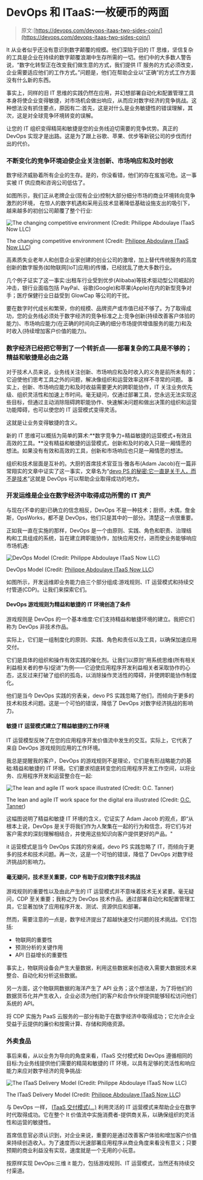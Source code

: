 # DevOps 和 ITaaS:一枚硬币的两面

> 原文:[https://devops.com/devops-itaas-two-sides-coin/](https://devops.com/devops-itaas-two-sides-coin/)

It 从业者似乎还没有意识到数字颠覆的规模。他们深陷于旧的 IT 思维，坚信复杂的工具是企业在持续的数字颠覆浪潮中生存所需的一切。他们中的大多数人警告说，“数字化转型正在改变我们做生意的方式，我们提供 IT 服务的方式必须改变，企业需要适应他们的工作方式。”问题是，他们在帮助企业以“正确”的方式工作方面没有什么新的东西。

事实上，同样的旧 IT 思维的实践仍然在应用，并幻想部署自动化和配置管理工具本身将使企业变得敏捷，对市场机会做出响应，从而应对数字经济的竞争挑战。这种想法没有抓住要点，原因有二:首先，这是对什么是业务敏捷性的错误理解，其次，这是对全球竞争环境转变的误解。

让您的 IT 组织变得精简和敏捷是您的业务线迫切需要的竞争优势。真正的 DevOps 实现才是出路。这是为了跟上谷歌、苹果、优步等新锐公司的步伐而付出的代价。

### 不断变化的竞争环境迫使企业关注创新、市场响应和及时创收

数字经济威胁着所有企业的生存。是的，你没看错，他们的存在岌岌可危。这一事实被 IT 供应商和咨询公司低估了。

如图所示，我们正从老牌企业(现有企业)控制大部分细分市场的商业环境转向竞争激烈的环境， 在惊人的数字机遇和采用云技术显著降低基础设施支出的吸引下，越来越多的初创公司颠覆了整个行业:

![The changing competitive environment (Credit: Philippe Abdoulaye ITaaS Now LLC)](../Images/d66d287537731a8fb19f4e1ea67f69d7.png)

The changing competitive environment (Credit: [Philippe Abdoulaye ITaaS Now LLC](http://www.itaasnow.com/#!services/c5ro))

高素质失业老年人和创意企业家创建的创业公司的激增，加上替代传统服务的高度创新的数字服务(如物联网[IoT]应用)的传播，已经扰乱了绝大多数行业。

几个例子证实了这一事实:出租车行业受到优步(Alibaba)等技术驱动型公司崛起的冲击，银行业面临包括 PayPal、谷歌(Google)和苹果(Apple)在内的新型竞争对手；医疗保健行业日益受到 GlowCap 等公司的干扰。

要在数字时代成长和繁荣，你的规模、品牌资产或市值已经不够了。为了取得成功，您的业务线必须处于数字经济的竞争标准之上:竞争创新(持续改善客户体验的能力)、市场响应能力(在正确的时间向正确的细分市场提供增值服务的能力)和及时收入(持续增加客户价值的能力)。

### 数字经济已经把它带到了一个转折点——部署复杂的工具是不够的；精益和敏捷是必由之路

对于技术人员来说，业务线关注创新、市场响应和及时收入的义务是前所未有的；它迫使他们思考工具之外的问题，解决像组织和运营效率这样不寻常的问题。
事实上，创新、市场响应能力和及时收益需要更大的跨职能协作，IT 关注业务优先级、组织灵活性和加速上市时间。毫无疑问，仅通过部署工具，您永远无法实现这些目标，但通过主动消除阻碍跨职能协作、快速解决问题和做出决策的组织和运营功能障碍，也可以使您的 IT 运营模式变得灵活。

这就是让业务变得敏捷的含义。

新的 IT 思维可以概括为简单的算术:**数字竞争力=精益敏捷的运营模式+有效且高效的工具。**没有精益和敏捷的运营模式，创新和及时的收入只是一厢情愿的想法。如果没有有效和高效的工具，创新和市场响应也只是一厢情愿的想法。

组织和技术层面是互补的。大厨的首席技术官亚当·雅各布(Adam Jacob)在一篇非常翔实的文章中证实了这一事实，文章名为“[devo PS 的秘密:它一直是关于人，而不是技术](http://readwrite.com/2015/07/29/devops-people-not-technology/)”这就是 DevOps 可以帮助企业取得成功的地方。

### 开发运维是企业在数字经济中取得成功所需的 IT 资产

与现在(不幸的是)已确立的信念相反，DevOps 不是一种技术；厨师，木偶，詹金斯，OpsWorks，都不是 DevOps，他们只是其中的一部分。清楚这一点很重要。

正如我一直在实施的那样，DevOps 是一个由原则、实践、角色和职责、治理结构和工具组成的系统，旨在建立跨职能协作，加快应用交付，进而使业务能够响应市场机遇:

![DevOps Model (Credit: Philippe Abdoulaye ITaaS Now LLC)](../Images/ca41bdbc88d00b800b57c01bba98af3c.png)

DevOps Model (Credit: [Philippe Abdoulaye ITaaS Now LLC](http://www.itaasnow.com/))

如图所示，开发运维即业务能力由三个部分组成:游戏规则、IT 运营模式和持续交付管道(CDP)。让我们来探索它们。

#### DevOps 游戏规则为精益和敏捷的 IT 环境创造了条件

游戏规则是 DevOps 的一个基本维度:它们支持精益和敏捷环境的建立。我把它们称为 DevOps 非技术作品。

实际上，它们是一组制度化的原则、实践、角色和责任以及工具，以确保加速应用交付。

它们是具体的组织和操作有效实践的催化剂。让我们以原则“用系统思维(所有相关利益相关者的参与)促进”为例——它迫使应用程序开发利益相关者采取协作的心态，这反过来打破了组织的孤岛，以消除操作灵活性的障碍，并使跨职能协作制度化。

他们是当今 DevOps 实践的穷表亲，devo PS 实践忽略了他们，而倾向于更多的技术和技术问题。这是一个可怕的错误，降低了 DevOps 对数字经济挑战的影响力。

#### 敏捷 IT 运营模式建立了精益敏捷的工作环境

IT 运营模型反映了在您的应用程序开发价值流中发生的交互。实际上，它代表了来自 DevOps 游戏规则应用的工作环境。

我总是提醒我的客户，DevOps 的游戏规则不是理论，它们是有形战略能力的基础:精益和敏捷的 IT 环境。它们要求彻底转变您的应用程序开发工作空间，以将业务、应用程序开发和运营整合在一起:

![The lean and agile IT work space illustrated (Credit: O.C. Tanner)](../Images/e31cbedccae1b5e627ea562d2697ce81.png)

The lean and agile IT work space for the digital era illustrated (Credit: [O.C. Tanner](http://www.octanner.com/))

这幅图说明了精益和敏捷 IT 环境的含义，它证实了 Adam Jacob 的观点，即“从根本上说，DevOps 是关于将我们作为人聚集在一起的行为和信念，将它们与对客户需求的深刻理解相结合，并使用这些知识向客户提供更好的产品。"

it 运营模式是当今 DevOps 实践的穷亲戚，devo PS 实践忽略了 IT，而倾向于更多的技术和技术问题。再一次，这是一个可怕的错误，降低了 DevOps 对数字经济挑战的影响力。

#### 毫无疑问，技术至关重要，CDP 有助于应对数字技术挑战

游戏规则的重要性以及由此产生的 IT 运营模式并不意味着技术无关紧要。毫无疑问，CDP 至关重要；我称之为 DevOps 技术作品。通过部署自动化和配置管理工具，它显著加快了应用程序开发、测试、资源供应和部署。

然而，需要注意的一点是，数字经济提出了超越快速交付问题的技术挑战。它们包括:

*   物联网的重要性
*   预测分析的关键作用
*   API 日益增长的重要性

事实上，物联网设备会产生大量数据，利用这些数据来创造收入需要大数据技术来整合、自动化和分析这些数据。

另一方面，这个物联网数据的海洋产生了 API 业务；这个想法是，为了将他们的数据货币化并产生收入，企业必须为他们的客户和合作伙伴提供能够轻松访问他们系统的 API。

将 CDP 实施为 PaaS 云服务的一部分有助于在数字经济中取得成功；它允许企业受益于云提供的廉价和按需计算、存储和网络资源。

### 外卖食品

事后来看，从以业务为导向的角度来看，ITaaS 交付模式和 DevOps 遵循相同的目标:为业务线提供他们需要的精简和敏捷的 IT 环境，以具有足够的灵活性和响应能力来应对数字经济的竞争挑战:

![The ITaaS Delivery Model (Credit: Philippe Abdoulaye ITaaS Now LLC)](../Images/af1b574d1af48a93e958f005f4788848.png)

The ITaaS Delivery Model (Credit: [Philippe Abdoulaye ITaaS Now LLC](http://www.itaasnow.com/))

与 DevOps 一样， [ITaaS 交付模式(…)](https://www.linkedin.com/pulse/why-complete-itaas-delivery-model-next-evolution-beyond-abdoulaye) 利用灵活的 IT 运营模式来帮助企业在数字时代取得成功。它在整个 It 价值流中实施消费者-提供商关系，以确保组织的灵活性和运营的敏捷性。

首席信息官必须认识到，对企业来说，重要的是通过改善客户体验和增加客户价值来持续创造收入。为了速度而以光速部署应用程序从商业角度来看没有意义；只要预期的商业利益没有实现，速度就是一个无用的小玩意。

按原样实现 DevOps:三维 it 能力，包括游戏规则、IT 运营模式，当然还有持续交付渠道。